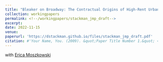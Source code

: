 ```yaml
---
title: "Bleaker on Broadway: The Contractual Origins of High-Rent Urban Blight"
collection: workingpapers
permalink: <!--/workingpapers/stackman_jmp_draft-->
excerpt:
date: 2022-11-15
venue: 
paperurl: 'https://dstackman.github.io/files/stackman_jmp_draft.pdf'
citation: #'Your Name, You. (2009). &quot;Paper Title Number 1.&quot; <i>Journal 1</i>. 1(1).'
---
```


with [Erica Moszkowski](https://www.ericamoszkowski.com/research)

<!-- [Download paper here](https://dstackman.github.io/files/stackman_jmp_draft.pdf) --> 

